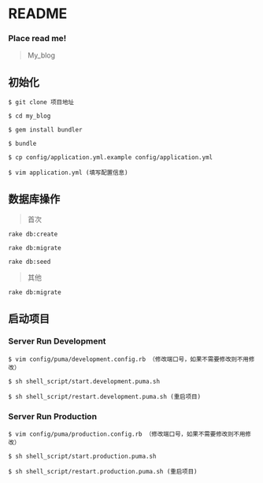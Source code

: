 # README

### Place read me!

> My_blog


## 初始化

`$ git clone 项目地址` 

`$ cd my_blog`

`$ gem install bundler`

`$ bundle`

`$ cp config/application.yml.example config/application.yml`

`$ vim application.yml (填写配置信息)`



## 数据库操作

  > 首次
  
  `rake db:create`
  
  `rake db:migrate`
  
  `rake db:seed`

   > 其他
   
   `rake db:migrate`
  
## 启动项目

### Server Run Development

`$ vim config/puma/development.config.rb （修改端口号，如果不需要修改则不用修改）`

`$ sh shell_script/start.development.puma.sh`

`$ sh shell_script/restart.development.puma.sh (重启项目)`


### Server Run Production

`$ vim config/puma/production.config.rb （修改端口号，如果不需要修改则不用修改）`

`$ sh shell_script/start.production.puma.sh`

`$ sh shell_script/restart.production.puma.sh (重启项目)`

